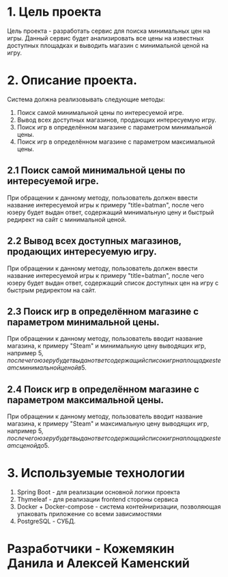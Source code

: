 # 1. Цель проекта

Цель проекта - разработать сервис для поиска минимальных цен на игры. Данный сервис будет анализировать все цены на известных доступных площадках и выводить магазин с минимальной ценой на игру.

# 2. Описание проекта.

Система должна реализовывать следующие методы:

1. Поиск самой минимальной цены по интересуемой игре.
2. Вывод всех доступных магазинов, продающих интересуемую игру.
3. Поиск игр в определённом магазине с параметром минимальной цены.
4. Поиск игр в определённом магазине с параметром максимальной цены.

## 2.1 Поиск самой минимальной цены по интересуемой игре.

При обращении к данному методу, пользователь должен ввести название интересуемой игры к примеру "title=batman", после чего юзеру будет выдан ответ, содержащий минимальную цену и быстрый редирект на сайт с минимальной ценой.

## 2.2 Вывод всех доступных магазинов, продающих интересуемую игру.

При обращении к данному методу, пользователь должен ввести название интересуемой игры к примеру "title=batman", после чего юзеру будет выдан ответ, содержащий список доступных цен на игру с быстрым редиректом на сайт.

## 2.3 Поиск игр в определённом магазине с параметром минимальной цены.

При обращении к данному методу, пользователь вводит название магазина, к примеру "Steam" и минимальную цену выводящих игр, например 5$, после чего юзеру будет выдан ответ содержащий список игр на площадке steam с минимальной ценой в 5$.

## 2.4 Поиск игр в определённом магазине с параметром максимальной цены.

При обращении к данному методу, пользователь вводит название магазина, к примеру "Steam" и максимальную цену выводящих игр, например 5$, после чего юзеру будет выдан ответ содержащий список игр на площадке steam с ценой до 5$.

# 3. Используемые технологии

1. Spring Boot - для реализации основной логики проекта
2. Thymeleaf - для реализации frontend стороны сервиса
3. Docker + Docker-compose - система контейниризации, позволяющая упаковать приложение со всеми зависимостями
4. PostgreSQL - СУБД.

# Разработчики - Кожемякин Данила и Алексей Каменский
